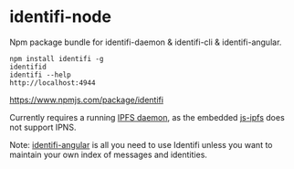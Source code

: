 # identifi-node
Npm package bundle for identifi-daemon &amp; identifi-cli &amp; identifi-angular.

    npm install identifi -g
    identifid
    identifi --help
    http://localhost:4944

https://www.npmjs.com/package/identifi

Currently requires a running [IPFS daemon](https://ipfs.io/docs/install/), as the embedded [js-ipfs](https://github.com/ipfs/js-ipfs) does not support IPNS.

Note: [identifi-angular](https://github.com/identifi/identifi-angular) is all you need to use Identifi unless you want to maintain your own index of messages and identities.
